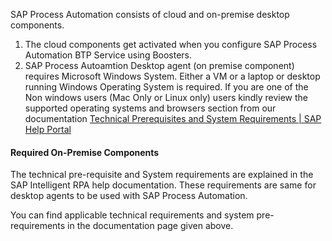 SAP Process Automation consists of cloud and on-premise desktop components. 

1. The cloud components get activated when you configure SAP Process Automation BTP Service using Boosters. 
2. SAP Process Autoamtion Desktop agent (on premise component) requires Microsoft Windows System. Either a VM or a laptop or desktop running Windows Operating System is required. If you are one of the Non windows users (Mac Only or Linux only) users kindly review the supported operating systems and browsers section from our documentation [Technical Prerequisites and System Requirements | SAP Help Portal](https://help.sap.com/docs/IRPA/6b9c8e86a0be43539b670de962834562/0061438816a34fa78b77c99852318c70.html?locale=en-US)

#### Required On-Premise Components

The technical pre-requisite and System requirements are explained in the SAP Intelligent RPA help documentation. These requirements are same for desktop agents to be used with SAP Process Automation.

You can find applicable technical requirements and system pre-requirements in the documentation page given above.  
